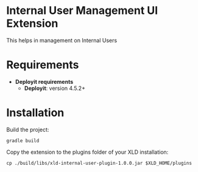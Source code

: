 # Internal User Management UI Extension #

This helps in management on Internal Users

# Requirements #

* **Deployit requirements**
	* **Deployit**: version 4.5.2+

# Installation #

Build the project:
```
gradle build
```

Copy the extension to the plugins folder of your XLD installation:
```
cp ./build/libs/xld-internal-user-plugin-1.0.0.jar $XLD_HOME/plugins
```
